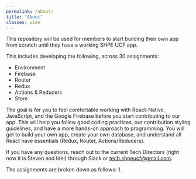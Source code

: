 ```yaml
---
permalink: /about/
title: "About"
classes: wide
---
```


This repository will be used for members to start building their own app from scratch until they have a working SHPE UCF app.

This includes developing the following, across 30 assignments:
* Environment
* Firebase
* Router
* Redux
* Actions & Reducers
* Store

The goal is for you to feel comfortable working with React-Native, JavaScript, and the Google Firebase before you start contributing to our app. This will help you follow good coding practices, our contribution styling guidelines, and have a more hands-on approach to programming. You will get to build your own app, create your own database, and understand all React have essentials (Redux, Router, Actions/Reducers).

If you have any questions, reach out to the current Tech Directors (right now it is Steven and Idel)
through Slack or [tech.shpeucf@gmail.com](mailto:tech.shpeucf@gmail.com).

The assignments are broken down as follows:
1. 
